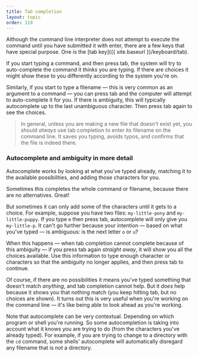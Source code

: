 ```yaml
---
title: Tab completion
layout: topic
order: 119
---
```



Although the command line interpreter does not attempt to execute the command
until you have submitted it with enter, there are a few keys that have special
purpose. One is the [tab key]({{ site.baseurl }}/keyboard/tab).

If you start typing a command, and then press tab, the system will try to
auto-complete the command it _thinks_ you are typing. If there are choices it
might show these to you differently according to the system you're on.

Similarly, if you start to type a filename — this is very common as an argument
to a command — you can press tab and the computer will attempt to auto-complete
it for you. If there is ambiguity, this will typically autocomplete up to the
last unambiguous character. Then press tab again to see the choices.

> In general, unless you are making a new file that doesn't exist yet, you
> should _always_ use tab completion to enter its filename on the command line.
> It saves you typing, avoids typos, and confirms that the file is indeed there.

### Autocomplete and ambiguity in more detail

Autocomplete works by looking at what you've typed already, matching it to the
available possibilities, and adding those characters for you.

Sometimes this completes the whole command or filename, because there are no
alternatives. Great!

But sometimes it can only add some of the characters until it gets to a choice.
For example, suppose you have two files: `my-little-pony` and
`my-little-puppy`. If you type `m` then press tab, autocomplete will only give
you `my-little-p`. It can't go further because your intention — based on what
you've typed — is ambiguous: is the next letter `o` or `u`?

When this happens — when tab completion cannot complete because of this
ambiguity — if you press tab again _straight away_, it will show you all the
choices available. Use this information to type enough character or characters
so that the ambiguity no longer applies, and then press tab to continue.

Of course, if there are no possibilities it means you've typed something that
doesn't match _anything_, and tab completion cannot help. But it _does_ help
because it shows you that nothing match (you keep hitting tab, but no choices
are shown). It turns out this is very useful when you're working on the command
line — it's like being able to look ahead as you're working.

Note that autocomplete can be very contextual. Depending on which program or
shell you're running. So some autocompletion is taking into account what it
knows you are trying to do (from the characters you've already typed). For
example, if you are trying to change to a directory with the `cd` command, some
shells' autocomplete will automatically disregard any filename that is not a
directory.

